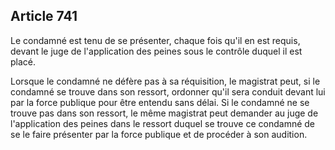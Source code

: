 Article 741
----
Le condamné est tenu de se présenter, chaque fois qu'il en est requis, devant le
juge de l'application des peines sous le contrôle duquel il est placé.

Lorsque le condamné ne défère pas à sa réquisition, le magistrat peut, si le
condamné se trouve dans son ressort, ordonner qu'il sera conduit devant lui par
la force publique pour être entendu sans délai. Si le condamné ne se trouve pas
dans son ressort, le même magistrat peut demander au juge de l'application des
peines dans le ressort duquel se trouve ce condamné de se le faire présenter par
la force publique et de procéder à son audition.
